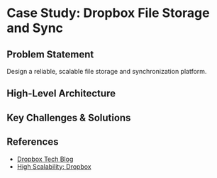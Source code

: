# Case Study: Dropbox File Storage and Sync

## Problem Statement
Design a reliable, scalable file storage and synchronization platform.

## High-Level Architecture

## Key Challenges & Solutions

## References
- [Dropbox Tech Blog](https://dropbox.tech/)
- [High Scalability: Dropbox](http://highscalability.com/blog/2012/11/19/how-dropbox-scaled.html)
